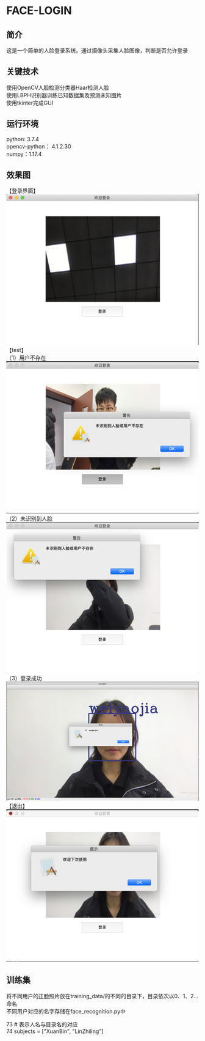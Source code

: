# FACE-LOGIN
## 简介
这是一个简单的人脸登录系统。通过摄像头采集人脸图像，判断是否允许登录  
## 关键技术
使用OpenCV人脸检测分类器Haar检测人脸  
使用LBPH识别器训练已知数据集及预测未知图片  
使用tkinter完成GUI  
## 运行环境
python: 3.7.4  
opencv-python： 4.1.2.30  
numpy：1.17.4  
## 效果图
【登录界面】  
![](pic/image001.png)  
【test】  
（1）用户不存在  
![](pic/image002.png)  
（2）未识别到人脸  
![](pic/image003.png)  
（3）登录成功  
![](pic/image004.png)  
【退出】  
![](pic/image005.png)  
## 训练集
将不同用户的正脸照片放在training_data/的不同的目录下，目录依次以0、1、2...命名  
不同用户对应的名字存储在face_recognition.py中  

73 # 表示人名与目录名的对应  
74 subjects = ["XuanBin", "LinZhiling"]  




